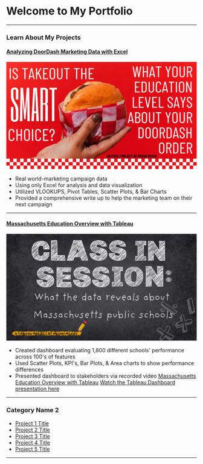 <!-- <link rel="shortcut icon" type="image/x-icon" href="Headshot 2020.jpg?">-->
# Welcome to My Portfolio

---

### Learn About My Projects

#### [Analyzing DoorDash Marketing Data with Excel](/doordash)
[<img src="images/Order Up (1).png?raw=true"/>](/doordash)
- Real world-marketing campaign data
- Using only Excel for analysis and data visualization
- Utilized VLOOKUPS, Pivot Tables, Scatter Plots, & Bar Charts
- Provided a comprehensive write up to help the marketing team on their next campaign


---
<!--#### [Linked File Project](/files/Day 12 - 21 days to data.pdf)
<img src="images/21 Days To Data Challenge.png?raw=true"/>
For this project, I explored what a good analytics PowerPoint presentation should entail. It talks about main talking points, how to tie data to the business value, and much more. -->

#### [Massachusetts Education Overview with Tableau](/massachusetts)
[<img src="images/2017Mass.png?raw=true"/>](/massachusetts)
- Created dashboard evaluating 1,800 different schools' performance across 100's of features
- Used Scatter Plots, KPI's, Bar Plots, & Area charts to show performance differences
- Presented dashboard to stakeholders via recorded video
[Massachusetts Education Overview with Tableau](/massachusetts)
[Watch the Tableau Dashboard presentation here](https://www.loom.com/share/b3dd0517febf4f13b6a97679867aa984?sid=80035c54-8000-45f2-b97f-d5ece1cb1230)
---

### Category Name 2

- [Project 1 Title](http://example.com/)
- [Project 2 Title](http://example.com/)
- [Project 3 Title](http://example.com/)
- [Project 4 Title](http://example.com/)
- [Project 5 Title](http://example.com/)

---




